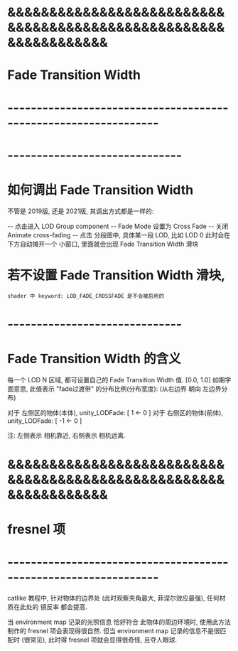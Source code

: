 # &&&&&&&&&&&&&&&&&&&&&&&&&&&&&&&&&&&&&&&&&&&&&&&&&&&&&&&&&&&&&&&& #
#                   Fade Transition Width 
# ---------------------------------------------------------------- #

# ------------------------------ #
# 如何调出 Fade Transition Width 
不管是 2019版, 还是 2021版, 其调出方式都是一样的:

-- 点击进入 LOD Group component
-- Fade Mode 设置为 Cross Fade
-- 关闭 Animate cross-fading
-- 点击 分段图中, 具体某一段 LOD, 比如 LOD 0 
    此时会在下方自动摊开一个 小窗口, 里面就会出现 Fade Transition Width 滑块


# 若不设置  Fade Transition Width 滑块,
    shader 中 keyword: LOD_FADE_CROSSFADE 是不会被启用的  


# ------------------------------ #
#   Fade Transition Width 的含义

每一个 LOD N 区域, 都可设置自己的 Fade Transition Width 值.  [0.0, 1.0]
如期字面意思, 此值表示 "fade过渡带" 的分布比例(分布宽度):
(从右边界 朝向 左边界分布)

对于 左侧区的物体(本体), unity_LODFade: [  1 <- 0 ]
对于 右侧区的物体(前体), unity_LODFade: [ -1 <- 0 ]

注:
左侧表示 相机靠近, 右侧表示 相机远离. 




# &&&&&&&&&&&&&&&&&&&&&&&&&&&&&&&&&&&&&&&&&&&&&&&&&&&&&&&&&&&&&&&& #
#                       fresnel 项
# ---------------------------------------------------------------- #

catlike 教程中, 针对物体的边界处 (此时观察夹角最大, 菲涅尔效应最强), 
任何材质在此处的 镜反率 都会提高.

当 environment map 记录的光照信息 恰好符合 此物体的周边环境时, 使用此方法制作的
fresnel 项会表现得很自然.
但当 environment map 记录的信息不是很匹配时 (很常见), 此时得 fresnel 项就会显得很奇怪,
且夺人眼球.







